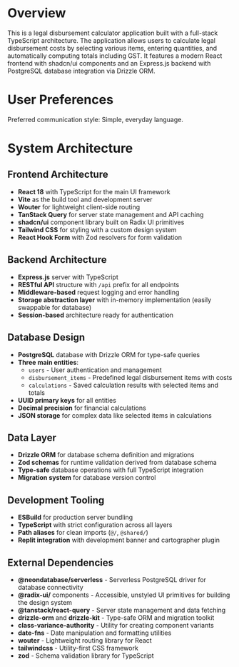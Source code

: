 # Overview

This is a legal disbursement calculator application built with a full-stack TypeScript architecture. The application allows users to calculate legal disbursement costs by selecting various items, entering quantities, and automatically computing totals including GST. It features a modern React frontend with shadcn/ui components and an Express.js backend with PostgreSQL database integration via Drizzle ORM.

# User Preferences

Preferred communication style: Simple, everyday language.

# System Architecture

## Frontend Architecture
- **React 18** with TypeScript for the main UI framework
- **Vite** as the build tool and development server
- **Wouter** for lightweight client-side routing
- **TanStack Query** for server state management and API caching
- **shadcn/ui** component library built on Radix UI primitives
- **Tailwind CSS** for styling with a custom design system
- **React Hook Form** with Zod resolvers for form validation

## Backend Architecture
- **Express.js** server with TypeScript
- **RESTful API** structure with `/api` prefix for all endpoints
- **Middleware-based** request logging and error handling
- **Storage abstraction layer** with in-memory implementation (easily swappable for database)
- **Session-based** architecture ready for authentication

## Database Design
- **PostgreSQL** database with Drizzle ORM for type-safe queries
- **Three main entities**:
  - `users` - User authentication and management
  - `disbursement_items` - Predefined legal disbursement items with costs
  - `calculations` - Saved calculation results with selected items and totals
- **UUID primary keys** for all entities
- **Decimal precision** for financial calculations
- **JSON storage** for complex data like selected items in calculations

## Data Layer
- **Drizzle ORM** for database schema definition and migrations
- **Zod schemas** for runtime validation derived from database schema
- **Type-safe** database operations with full TypeScript integration
- **Migration system** for database version control

## Development Tooling
- **ESBuild** for production server bundling
- **TypeScript** with strict configuration across all layers
- **Path aliases** for clean imports (`@/`, `@shared/`)
- **Replit integration** with development banner and cartographer plugin

## External Dependencies

- **@neondatabase/serverless** - Serverless PostgreSQL driver for database connectivity
- **@radix-ui/** components - Accessible, unstyled UI primitives for building the design system
- **@tanstack/react-query** - Server state management and data fetching
- **drizzle-orm** and **drizzle-kit** - Type-safe ORM and migration toolkit
- **class-variance-authority** - Utility for creating component variants
- **date-fns** - Date manipulation and formatting utilities
- **wouter** - Lightweight routing library for React
- **tailwindcss** - Utility-first CSS framework
- **zod** - Schema validation library for TypeScript